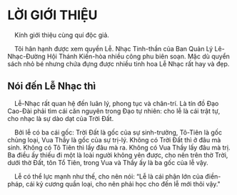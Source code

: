 
# LỜI GIỚI THIỆU

&nbsp;&nbsp;&nbsp;&nbsp;Kính giới thiệu cùng quí độc giả.

&nbsp;&nbsp;&nbsp;&nbsp;Tôi hân hạnh được xem quyền Lễ. Nhạc Tinh-thần của Ban Quản Lý Lê-Nhạc-Đường Hội Thánh Kiến-hòa nhiều công phu biên soạn. Mặc dù quyển sách nhỏ bé nhưng chứa đựng được nhiều tinh hoa Lễ Nhạc rất hay và đẹp.

## Nói đến Lễ Nhạc thì

&nbsp;&nbsp;&nbsp;&nbsp;Lễ-Nhạc rất quan hệ đến luân lý, phong tục và chân-trí. Là tín đồ Đạo Cao-Đài phải tìm cái căn nguyên trong Đạo tự nhiên: cho lễ là cái trật tự, cho nhạc là sự dào dạt của Trời Đất.

&nbsp;&nbsp;&nbsp;&nbsp;Bởi lễ có ba cái gốc: Trời Đất là gốc của sự sinh-trưởng, Tô-Tiên là gốc chủng loại, Vua Thầy là gốc của sự trị-lý. Không có Trời Đất thì ở đâu mà sinh. Không có Tô Tiên thì lấy đâu mà ra. Không có Vua Thầy lấy đâu mà trị. Ba điều ấy thiếu đi một là loài người không yên được, cho nên trên thờ Trời, dưới thờ Đất, tôn Tổ Tiên, trong Vua và Thầy ấy là ba gốc của lễ vậy.

&nbsp;&nbsp;&nbsp;&nbsp;Lễ có thể lực mạnh như thế, cho nên nói: “Lễ là cái phận lớn của điền-pháp, cái kỷ cương quần loại, cho nên phải học cho đến lễ mới thôi vậy."
